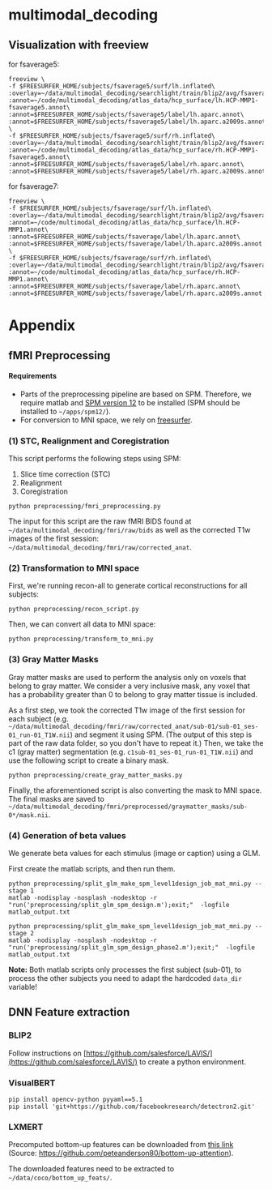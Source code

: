 # multimodal_decoding


## Visualization with freeview

for fsaverage5:
```
freeview \
-f $FREESURFER_HOME/subjects/fsaverage5/surf/lh.inflated\
:overlay=~/data/multimodal_decoding/searchlight/train/blip2/avg/fsaverage5/n_neighbors_200/p_values_gifti/lh.gii\
:annot=~/code/multimodal_decoding/atlas_data/hcp_surface/lh.HCP-MMP1-fsaverage5.annot\
:annot=$FREESURFER_HOME/subjects/fsaverage5/label/lh.aparc.annot\
:annot=$FREESURFER_HOME/subjects/fsaverage5/label/lh.aparc.a2009s.annot \
-f $FREESURFER_HOME/subjects/fsaverage5/surf/rh.inflated\
:overlay=~/data/multimodal_decoding/searchlight/train/blip2/avg/fsaverage5/n_neighbors_200/p_values_gifti/rh.gii\
:annot=~/code/multimodal_decoding/atlas_data/hcp_surface/rh.HCP-MMP1-fsaverage5.annot\
:annot=$FREESURFER_HOME/subjects/fsaverage5/label/rh.aparc.annot\
:annot=$FREESURFER_HOME/subjects/fsaverage5/label/rh.aparc.a2009s.annot
```

for fsaverage7:
```
freeview \
-f $FREESURFER_HOME/subjects/fsaverage/surf/lh.inflated\
:overlay=~/data/multimodal_decoding/searchlight/train/blip2/avg/fsaverage7/n_neighbors_200/p_values_gifti/lh.gii\
:annot=~/code/multimodal_decoding/atlas_data/hcp_surface/lh.HCP-MMP1.annot\
:annot=$FREESURFER_HOME/subjects/fsaverage/label/lh.aparc.annot\
:annot=$FREESURFER_HOME/subjects/fsaverage/label/lh.aparc.a2009s.annot \
-f $FREESURFER_HOME/subjects/fsaverage/surf/rh.inflated\
:overlay=~/data/multimodal_decoding/searchlight/train/blip2/avg/fsaverage7/n_neighbors_200/p_values_gifti/rh.gii\
:annot=~/code/multimodal_decoding/atlas_data/hcp_surface/rh.HCP-MMP1.annot\
:annot=$FREESURFER_HOME/subjects/fsaverage/label/rh.aparc.annot\
:annot=$FREESURFER_HOME/subjects/fsaverage/label/rh.aparc.a2009s.annot
```

# Appendix 

## fMRI Preprocessing

#### Requirements

- Parts of the preprocessing pipeline are based on SPM. Therefore, we require matlab and
[SPM version 12](https://www.fil.ion.ucl.ac.uk/spm/software/spm12/) to be installed
(SPM should be installed to `~/apps/spm12/`).
- For conversion to MNI space, we rely on [freesurfer](https://surfer.nmr.mgh.harvard.edu/fswiki/DownloadAndInstall).


### (1) STC, Realignment and Coregistration

This script performs the following steps using SPM: 
1. Slice time correction (STC)
2. Realignment
3. Coregistration

```
python preprocessing/fmri_preprocessing.py
```

The input for this script are the raw fMRI BIDS found at `~/data/multimodal_decoding/fmri/raw/bids` as well as 
the corrected T1w images of the first session: `~/data/multimodal_decoding/fmri/raw/corrected_anat`.

### (2) Transformation to MNI space

First, we're running recon-all to generate cortical reconstructions for all subjects:
```
python preprocessing/recon_script.py
```

Then, we can convert all data to MNI space:
```
python preprocessing/transform_to_mni.py
```


### (3) Gray Matter Masks

Gray matter masks are used to perform the analysis only on voxels that belong to gray matter.
We consider a very inclusive mask, any voxel that has a probability greater than 0 to belong to gray matter tissue is
included. 

As a first step, we took the corrected T1w image of the first session for each subject
(e.g. `~/data/multimodal_decoding/fmri/raw/corrected_anat/sub-01/sub-01_ses-01_run-01_T1W.nii`) and segment it using
SPM. (The output of this step is part of the raw data folder, so you don't have to repeat it.)
Then, we take the c1 (gray matter) segmentation (e.g. `c1sub-01_ses-01_run-01_T1W.nii`) and use the following script to
create a binary mask.
```
python preprocessing/create_gray_matter_masks.py
```
Finally, the aforementioned script is also converting the mask to MNI space. The final masks are saved to
`~/data/multimodal_decoding/fmri/preprocessed/graymatter_masks/sub-0*/mask.nii`.

### (4) Generation of beta values

We generate beta values for each stimulus (image or caption) using a GLM.

First create the matlab scripts, and then run them.

```
python preprocessing/split_glm_make_spm_level1design_job_mat_mni.py --stage 1
matlab -nodisplay -nosplash -nodesktop -r "run('preprocessing/split_glm_spm_design.m');exit;"  -logfile matlab_output.txt

python preprocessing/split_glm_make_spm_level1design_job_mat_mni.py --stage 2
matlab -nodisplay -nosplash -nodesktop -r "run('preprocessing/split_glm_spm_design_phase2.m');exit;"  -logfile matlab_output.txt
```

__Note:__ Both matlab scripts only processes the first subject (sub-01), to process the other subjects you need to adapt
the hardcoded `data_dir` variable!

## DNN Feature extraction 

### BLIP2

Follow instructions on [https://github.com/salesforce/LAVIS/](https://github.com/salesforce/LAVIS/) to create a python
environment.

### VisualBERT

```
pip install opencv-python pyyaml==5.1
pip install 'git+https://github.com/facebookresearch/detectron2.git'
```

### LXMERT

Precomputed bottom-up features can be downloaded from [this link](https://storage.googleapis.com/up-down-attention/trainval.zip)
(Source: https://github.com/peteanderson80/bottom-up-attention).

The downloaded features need to be extracted to `~/data/coco/bottom_up_feats/`.